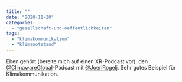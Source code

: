 ```yaml
---
title: ""
date: "2020-11-20"
categories: 
  - "gesellschaft-und-oeffentlichkeiten"
tags: 
  - "klimakommunikation"
  - "klimanotstand"
---
```


Eben gehört (bereite mich auf einen XR-Podcast vor): den [@ClimawareGlobal](https://twitter.com/ClimawareGlobal "Climaware / Twitter")\-Podcast mit [@JoeriRogelj](https://twitter.com/JoeriRogelj "Joeri Rogelj/ Twitter"). Sehr gutes Beispiel für Klimakommunikation.
